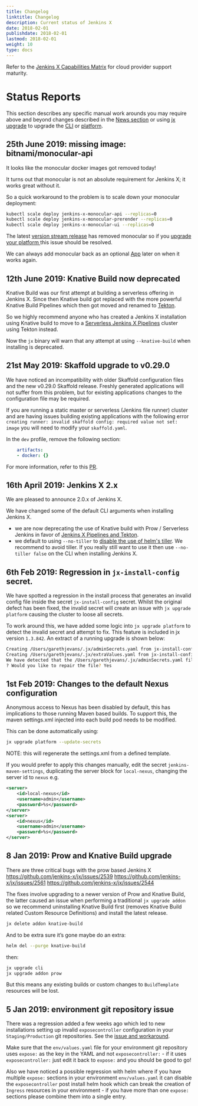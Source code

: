 ```yaml
---
title: Changelog
linktitle: Changelog
description: Current status of Jenkins X
date: 2018-02-01
publishdate: 2018-02-01
lastmod: 2018-02-01
weight: 10
type: docs
---
```


Refer to the [Jenkins X Capabilities Matrix](/about/capabilities) for cloud provider support maturity.

# Status Reports

This section describes any specific manual work arounds you may require above and beyond changes described in the [News section](/blog/news/) or using [jx upgrade](/commands/jx_upgrade/) to upgrade the [CLI](/commands/jx_upgrade_cli/) or [platform](/commands/deprecation/).


## 25th June 2019: missing image: bitnami/monocular-api

It looks like the monocular docker images got removed today!

It turns out that monocular is not an absolute requirement for Jenkins X; it works great without it.

So a quick workaround to the problem is to scale down your monocular deployment:

```sh
kubectl scale deploy jenkins-x-monocular-api --replicas=0
kubectl scale deploy jenkins-x-monocular-prerender --replicas=0
kubectl scale deploy jenkins-x-monocular-ui --replicas=0
```

The latest [version stream release](/about/concepts/version-stream/) has removed monocular so if you [upgrade your platform
](/docs/resources/guides/managing-jx/common-tasks/upgrade-jx/) this issue should be resolved.

We can always add monocular back as an optional [App](/docs/contributing/addons/) later on when it works again.


## 12th June 2019: Knative Build now deprecated

Knative Build was our first attempt at building a serverless offering in Jenkins X. Since then Knative build got replaced with the more powerful Knative Build Pipelines which then got moved and renamed to [Tekton](https://tekton.dev/).

So we highly recommend anyone who has created a Jenkins X installation using Knative build to move to a [Serverless Jenkins X Pipelines](/about/concepts/jenkins-x-pipelines/) cluster using Tekton instead.

Now the `jx` binary will warn that any attempt at using `--knative-build` when installing is deprecated.

## 21st May 2019: Skaffold upgrade to v0.29.0

We have noticed an incompatibility with older Skaffold configuration files and the new v0.29.0 Skaffold release.  Freshly generated applications will not suffer from this problem, but for existing applications changes to the configuration file may be required.

If you are running a static master or serverless (Jenkins file runner) cluster and are having issues building existing applications with the following error `creating runner: invalid skaffold config: required value not set: image` you will need to modify your `skaffold.yaml`.

In the `dev` profile, remove the following section:

```yaml
    artifacts:
    - docker: {}
```

For more information, refer to this [PR](https://github.com/jenkins-x-buildpacks/jenkins-x-kubernetes/pull/50/files).

## 16th April 2019: Jenkins X 2.x

We are pleased to announce 2.0.x of Jenkins X.

We have changed some of the default CLI arguments when installing Jenkins X.

* we are now deprecating the use of Knative build with Prow / Serverless Jenkins in favor of [Jenkins X Pipelines and Tekton](/about/concepts/jenkins-x-pipelines/).
* we default to using `--no-tiller`  to [disable the use of helm's tiller](/news/helm-without-tiller/). We recommend to avoid tiller. If you really still want to use it then use `--no-tiller false` on the CLI when installing Jenkins X.


## 6th Feb 2019: Regression in `jx-install-config` secret.

We have spotted a regression in the install process that generates an invalid config file inside the secret `jx-install-config` secret.  Whilst the original defect has been fixed, the invalid secret will create an issue with `jx upgrade platform` causing the cluster to loose all secrets.

To work around this, we have added some logic into `jx upgrade platform` to detect the invalid secret and attempt to fix.  This feature is included in jx version `1.3.842`.  An extract of a running upgrade is shown below:

```sh
Creating /Users/garethjevans/.jx/adminSecrets.yaml from jx-install-config
Creating /Users/garethjevans/.jx/extraValues.yaml from jx-install-config
We have detected that the /Users/garethjevans/.jx/adminSecrets.yaml file has an invalid format
? Would you like to repair the file? Yes
```

## 1st Feb 2019: Changes to the default Nexus configuration

Anonymous access to Nexus has been disabled by default, this has implications to those running Maven based builds.  To support this, the maven settings.xml injected into each build pod needs to be modified.

This can be done automatically using:

```sh
jx upgrade platform --update-secrets
```

NOTE: this will regenerate the settings.xml from a defined template.

If you would prefer to apply this changes manually, edit the secret `jenkins-maven-settings`, duplicating the server block for `local-nexus`, changing the server id to `nexus` e.g.

```xml
<server>
    <id>local-nexus</id>
    <username>admin</username>
    <password>%s</password>
</server>
<server>
    <id>nexus</id>
    <username>admin</username>
    <password>%s</password>
</server>
```

## 8 Jan 2019: Prow and Knative Build upgrade

There are three critical bugs with the prow based Jenkins X
https://github.com/jenkins-x/jx/issues/2539
https://github.com/jenkins-x/jx/issues/2561
https://github.com/jenkins-x/jx/issues/2544

The fixes involve upgrading to a newer version of Prow and Knative Build, the latter caused an issue when performing a traditional `jx upgrade addon` so we recommend uninstalling Knative Build first (removes Knative Build related Custom Resource Definitions) and install the latest release.

```sh
jx delete addon knative-build
```

And to be extra sure it’s gone maybe do an extra:

```sh
helm del --purge knative-build
```

then:

```sh
jx upgrade cli
jx upgrade addon prow
```

But this means any existing builds or custom changes to `BuildTemplate` resources will be lost.


## 5 Jan 2019: environment git repository issue

There was a regression added a few weeks ago which led to new installations setting up invalid `exposecontroller` configuration in your `Staging/Production` git repositories. See the [issue and workaround](https://github.com/jenkins-x/jx/issues/2591#issuecomment-451516674).

Make sure that the `env/values.yaml` file for your environment git repository uses `expose:` as the key in the YAML and not `exposecontroller:` - if it uses `exposecontroller:` just edit it back to `expose:` and you should be good to go!

Also we have noticed a possible regression with helm where if you have multiple `expose:` sections in your environment `env/values.yaml` it can disable the `exposecontroller` post install helm hook which can break the creation of `Ingress` resources in your environment - if you have more than one `expose:` sections please combine them into a single entry.

